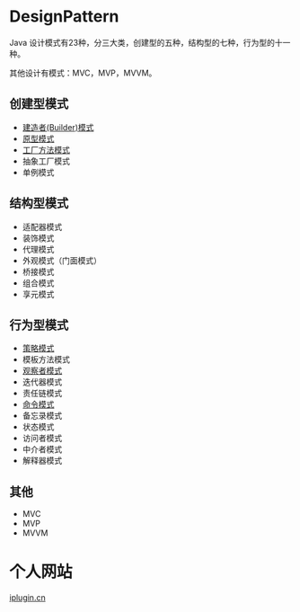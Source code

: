 # DesignPattern

Java 设计模式有23种，分三大类，创建型的五种，结构型的七种，行为型的十一种。

其他设计有模式：MVC，MVP，MVVM。

## 创建型模式
* [建造者(Builder)模式](https://github.com/OriginalLove/DesignPattern/blob/master/BuilderDesignPattern.md)
* [原型模式](https://github.com/OriginalLove/DesignPattern/blob/master/%E5%8E%9F%E5%9E%8B%E6%A8%A1%E5%BC%8F.md)
* [工厂方法模式](https://github.com/OriginalLove/DesignPattern/blob/master/%E5%B7%A5%E5%8E%82%E6%96%B9%E6%B3%95%E6%A8%A1%E5%BC%8F.md)
* 抽象工厂模式
* 单例模式


## 结构型模式

* 适配器模式
* 装饰模式
* 代理模式
* 外观模式（门面模式）
* 桥接模式 
* 组合模式
* 享元模式

## 行为型模式

* [策略模式](https://github.com/OriginalLove/DesignPattern/blob/master/%E7%AD%96%E7%95%A5%E6%A8%A1%E5%BC%8F.md)
* 模板方法模式
* [观察者模式](https://github.com/OriginalLove/DesignPattern/blob/master/%E8%A7%82%E5%AF%9F%E8%80%85%E6%A8%A1%E5%BC%8F.md)
* 迭代器模式
* 责任链模式
* [命令模式](https://github.com/OriginalLove/DesignPattern/blob/master/CommandPattern.md)
* 备忘录模式
* 状态模式
* 访问者模式
* 中介者模式
* 解释器模式

## 其他

* MVC
* MVP
* MVVM



# 个人网站
 [iplugin.cn](http://www.iplugin.cn)
